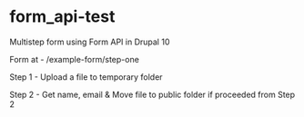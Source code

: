 # form_api-test
Multistep form using Form API in Drupal 10

Form at - /example-form/step-one

Step 1 - Upload a file to temporary folder

Step 2 - Get name, email & Move file to public folder if proceeded from Step 2
